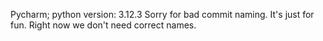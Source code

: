 Pycharm; python version: 3.12.3
Sorry for bad commit naming. It's just for fun. Right now we don't need correct names.
